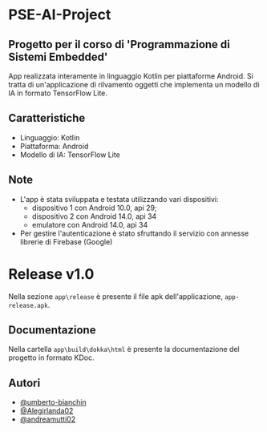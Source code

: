 # PSE-AI-Project
## Progetto per il corso di 'Programmazione di Sistemi Embedded' ##

App realizzata interamente in linguaggio Kotlin per piattaforme Android.
Si tratta di un'applicazione di rilvamento oggetti che implementa un modello di IA in formato TensorFlow Lite.

## Caratteristiche

- Linguaggio: Kotlin
- Piattaforma: Android
- Modello di IA: TensorFlow Lite

## Note
- L'app è stata sviluppata e testata utilizzando vari dispositivi:
  - dispositivo 1 con Android 10.0, api 29;
  - dispositivo 2 con Android 14.0, api 34
  - emulatore con Android 14.0, api 34
- Per gestire l'autenticazione è stato sfruttando il servizio con annesse librerie di Firebase (Google)

# Release v1.0 #
Nella sezione `app\release` è presente il file apk dell'applicazione, `app-release.apk`.

## Documentazione
Nella cartella `app\build\dokka\html` è presente la documentazione del progetto in formato KDoc.

## Autori

* [@umberto-bianchin](https://github.com/umberto-bianchin)
* [@Alegirlanda02](https://github.com/Alegirlanda02)
* [@andreamutti02](https://github.com/andreamutti02)

